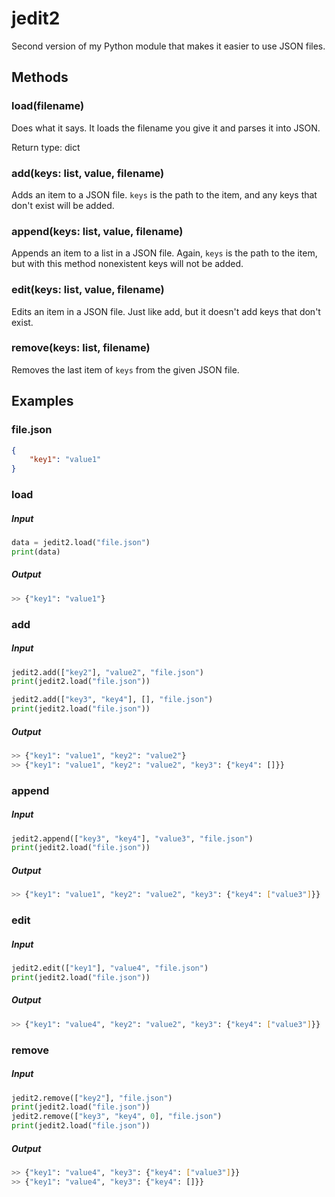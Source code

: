 # jedit2
Second version of my Python module that makes it easier to use JSON files.

## Methods
### load(filename)
Does what it says. It loads the filename you give it and parses it into JSON.

Return type: dict

### add(keys: list, value, filename)
Adds an item to a JSON file. `keys` is the path to the item, and any keys that don't exist will be added.

### append(keys: list, value, filename)
Appends an item to a list in a JSON file. Again, `keys` is the path to the item, but with this method nonexistent keys will not be added.

### edit(keys: list, value, filename)
Edits an item in a JSON file. Just like add, but it doesn't add keys that don't exist.

### remove(keys: list, filename)
Removes the last item of `keys` from the given JSON file.

## Examples
### file.json
```json
{
	"key1": "value1"
}
```

### load
##### Input
```py
data = jedit2.load("file.json")
print(data)
```
##### Output
```BASH
>> {"key1": "value1"}
```

### add
##### Input
```py
jedit2.add(["key2"], "value2", "file.json")
print(jedit2.load("file.json"))

jedit2.add(["key3", "key4"], [], "file.json")
print(jedit2.load("file.json"))
```
##### Output
```BASH
>> {"key1": "value1", "key2": "value2"}
>> {"key1": "value1", "key2": "value2", "key3": {"key4": []}}
```

### append
##### Input
```py
jedit2.append(["key3", "key4"], "value3", "file.json")
print(jedit2.load("file.json"))
```
##### Output
```BASH
>> {"key1": "value1", "key2": "value2", "key3": {"key4": ["value3"]}}
```

### edit
##### Input
```py
jedit2.edit(["key1"], "value4", "file.json")
print(jedit2.load("file.json"))
```
##### Output
```BASH
>> {"key1": "value4", "key2": "value2", "key3": {"key4": ["value3"]}}
```

### remove
##### Input
```py
jedit2.remove(["key2"], "file.json")
print(jedit2.load("file.json"))
jedit2.remove(["key3", "key4", 0], "file.json")
print(jedit2.load("file.json"))
```
##### Output
```BASH
>> {"key1": "value4", "key3": {"key4": ["value3"]}}
>> {"key1": "value4", "key3": {"key4": []}}
```
